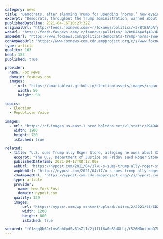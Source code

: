 ```yaml
---
category: news
title: "Democrats, after slamming Trump for upending ‘norms,’ now eyeing sweeping changes of their own"
excerpt: "Democrats, throughout the Trump administration, warned about how the 45th president was a threat to democracy and to the norms of the country -- but since he left office many have dedicated themselves to breaking down a different set of norms and democratic standards currently in place."
publishedDateTime: 2021-04-16T10:27:32Z
originalUrl: "http://feeds.foxnews.com/~r/foxnews/politics/~3/BtBJApAfg48/democrats-trump-norms-sweeping-changes"
webUrl: "http://feeds.foxnews.com/~r/foxnews/politics/~3/BtBJApAfg48/democrats-trump-norms-sweeping-changes"
ampWebUrl: "https://www.foxnews.com/politics/democrats-trump-norms-sweeping-changes.amp"
cdnAmpWebUrl: "https://www-foxnews-com.cdn.ampproject.org/c/s/www.foxnews.com/politics/democrats-trump-norms-sweeping-changes.amp"
type: article
quality: 163
heat: 183
published: true

provider:
  name: Fox News
  domain: foxnews.com
  images:
    - url: "https://smartableai.github.io/election/assets/images/organizations/foxnews.com-50x50.jpg"
      width: 50
      height: 50

topics:
  - Election
  - Republican Voice

images:
  - url: "https://cf-images.us-east-1.prod.boltdns.net/v1/static/694940094001/f87b14f3-098d-4baa-91dc-93122c57f68b/51fc164b-bdd8-4d6d-83e7-852c2591453d/1280x720/match/image.jpg"
    width: 1280
    height: 720
    isCached: true

related:
  - title: "U.S. sues Trump ally Roger Stone, alleging he owes about $2 million in unpaid taxes"
    excerpt: "The U.S. Department of Justice on Friday sued Roger Stone, saying the close ally of former President Donald Trump owes about $2 million in unpaid federal income taxes, according to a court"
    publishedDateTime: 2021-04-17T08:17:00Z
    webUrl: "https://nypost.com/2021/04/17/u-s-sues-trump-ally-roger-stone-for-alleged-unpaid-taxes/"
    ampWebUrl: "https://nypost.com/2021/04/17/u-s-sues-trump-ally-roger-stone-for-alleged-unpaid-taxes/amp/"
    cdnAmpWebUrl: "https://nypost-com.cdn.ampproject.org/c/s/nypost.com/2021/04/17/u-s-sues-trump-ally-roger-stone-for-alleged-unpaid-taxes/amp/"
    type: article
    provider:
      name: New York Post
      domain: nypost.com
    quality: 129
    images:
      - url: "https://nypost.com/wp-content/uploads/sites/2/2021/04/6B29AA79-B7E1-4989-941A-3BA1C20142F4.jpeg?quality=90&strip=all&w=1200"
        width: 1200
        height: 800
        isCached: true

secured: "fGfzqqQb6J+lmsGhhUpdSv61vZlI/2j1l1f6w0o5RdGLLj/C526M0ottmhQ7kS5ibVrpxZuTiwqWHC1Ka4MfmwhhOjLyKT0CJCZ5FFinli5ZFjpx6DC+N+YDjIkL0JnPK8lwbr0SzQK6xin9ok950hIPtTWnjPyf4qS4NAfXwDfVgSfA8/Wh8H9w1Hi37nyJUm+5fzFGeio+X/GYR2WYYkSCwFwXnKCDW6IHl+gXJpoK72QGo+y63fRpd2m0SQQY/uPc6KrcYYlemuijREuNPcEh8w5YH2cNkRGy5FMKg/jzgP8jBQeLWVn8pbi+4RlBAOeBIRo6m/sEygbQKScNvrZz16nmO0gPoAeX3hcBWfE=;Y8rHpBmbEegyZzqAKIQqQQ=="
---
```


